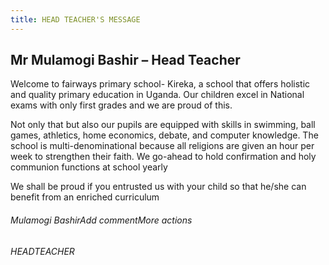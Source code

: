 ```yaml
---
title: HEAD TEACHER'S MESSAGE
---
```

## Mr Mulamogi Bashir – Head Teacher
Welcome to fairways primary school- Kireka, a school that offers holistic and quality primary education in Uganda. Our children excel in National exams with only first grades and we are proud of this.

Not only that but also our pupils are equipped with skills in swimming, ball games, athletics, home economics, debate, and computer knowledge.
The school is multi-denominational because all religions are given an hour per week to strengthen their faith. We go-ahead to hold confirmation and holy communion functions at school yearly

We shall be proud if you entrusted us with your child so that he/she can benefit from an enriched curriculum


###### Mulamogi BashirAdd commentMore actions
###### HEADTEACHER
